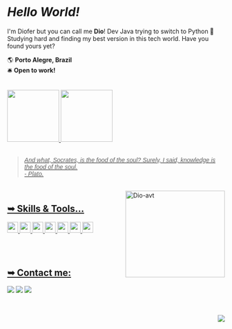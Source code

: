 # <i> Hello World! </i> </h1>
 I'm Diofer but you can call me **Dio**! Dev Java trying to switch to Python 😬 <br> 
Studying hard and finding my best version in this tech world. Have you found yours yet?

<div>
  
  🌎 <b>Porto Alegre, Brazil</b> <br>
  🛎️ <b>Open to work!</b>
  
</div>

  <br>
  
<div>
  <a href="https://github.com/dioferoviedo">
  <img height="120em" src="https://github-readme-stats-sigma-five.vercel.app/api/top-langs?username=dioferoviedo&layout=compact&langs_count=7&theme=dracula"/>
  <img height="120em" src="https://github-readme-stats-sigma-five.vercel.app/api?username=dioferoviedo&show_icons=true&theme=dracula&include_all_commits=true&count_private=true"/>
    
</div>
  
  <br>
  
<div>
  <blockquote><i><font face="Arial">And what, Socrates, is the food of the soul? Surely, I said, knowledge is the food of the soul.<br>
 - Plato.</i></font></blockquote>
</div>
  
  <br>
  
<div> 
  
  <a href="https://github.com/dioferoviedo">
  <img align="right" alt="Dio-avt" src="https://cdn.discordapp.com/attachments/1031919601623244970/1066450160676241470/Picsart_23-01-21_12-31-01-381-removebg.png" width="230" height="200" /> 
    
</div>
   
## <b> ➥ Skills & Tools... </b>
  
  <div>
    <img height="25em" src="https://img.shields.io/badge/Java-ED8B00?style=for-the-badge&logo=java&logoColor=white">
    <img height="25em" src="https://img.shields.io/badge/Spring-6DB33F?style=for-the-badge&logo=spring&logoColor=white">
    <img height="25em" src="https://img.shields.io/badge/Python-3776AB?style=for-the-badge&logo=python&logoColor=white">
    <img height="25em" src="https://img.shields.io/badge/HTML-239120?style=for-the-badge&logo=html5&logoColor=white">
    <img height="25em" src="https://img.shields.io/badge/GitHub-100000?style=for-the-badge&logo=github&logoColor=white">
    <img height="25em" src="https://img.shields.io/badge/GitLab-330F63?style=for-the-badge&logo=gitlab&logoColor=white">
    <img height="25em" src="https://img.shields.io/badge/GIT-E44C30?style=for-the-badge&logo=git&logoColor=white">
    
  </div>

   <br><br>
  
   ## <b> ➥ Contact me: </b>
   
<div>
  <a href="https://www.instagram.com/diofer/" target="_blank">
  <img src="https://img.shields.io/badge/-Instagram-%23E4405F?style=for-the-badge&logo=instagram&logoColor=white" target="_blank"></a>
  <a href = "mailto:dioferteonilo@gmail.com">
  <img src="https://img.shields.io/badge/Gmail-D14836?style=for-the-badge&logo=gmail&logoColor=white" target="_blank"></a>
  <a href="https://www.linkedin.com/in/dioferteonilo/" target="_blank">
  <img src="https://img.shields.io/badge/LinkedIn-0077B5?style=for-the-badge&logo=linkedin&logoColor=white" target="_blank"></a>  
  <br>
  <br>
  
</div>
   <br>
  <p align="right">
  <img src ="https://visitcount.itsvg.in/api?id=dioferoviedo&style=plastic=2&color=#3f69b4">
</p>
